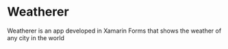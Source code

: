 # Weatherer
Weatherer is an app developed in Xamarin Forms that shows the weather of any city in the world
